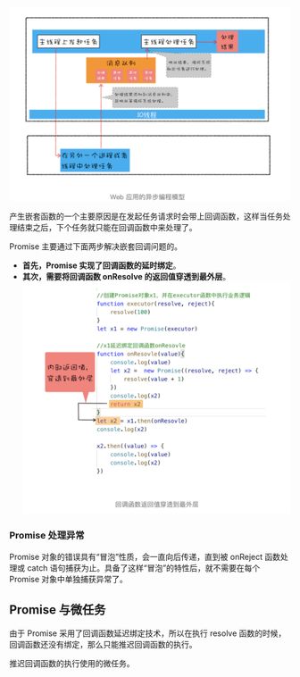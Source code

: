 ![](https://raw.githubusercontent.com/SilverCoin0214/XavierCoinPic/main/image/%08js/202302012250623.png)


产生嵌套函数的一个主要原因是在发起任务请求时会带上回调函数，这样当任务处理结束之后，下个任务就只能在回调函数中来处理了。

Promise 主要通过下面两步解决嵌套回调问题的。
- **首先，Promise 实现了回调函数的延时绑定**。
- **其次，需要将回调函数 onResolve 的返回值穿透到最外层**。
![](https://raw.githubusercontent.com/SilverCoin0214/XavierCoinPic/main/image/%08js/202302012259933.png)

### Promise 处理异常
Promise 对象的错误具有“冒泡”性质，会一直向后传递，直到被 onReject 函数处理或 catch 语句捕获为止。具备了这样“冒泡”的特性后，就不需要在每个 Promise 对象中单独捕获异常了。



## Promise 与微任务

由于 Promise 采用了回调函数延迟绑定技术，所以在执行 resolve 函数的时候，回调函数还没有绑定，那么只能推迟回调函数的执行。

推迟回调函数的执行使用的微任务。